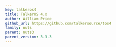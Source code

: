 ```yaml
---
key: talkeros4
title: TalkerOS 4.x
author: William Price
github_url: https://github.com/talkersource/tos4
family: nuts
parent: nuts3
parent_version: 3.3.3
---
```

